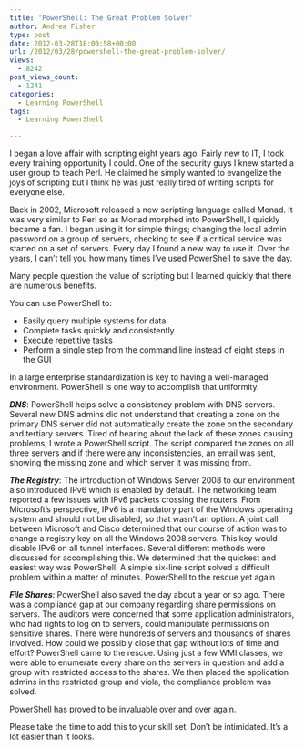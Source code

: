 ```yaml
---
title: 'PowerShell: The Great Problem Solver'
author: Andrea Fisher
type: post
date: 2012-03-28T18:00:58+00:00
url: /2012/03/28/powershell-the-great-problem-solver/
views:
  - 8242
post_views_count:
  - 1241
categories:
  - Learning PowerShell
tags:
  - Learning PowerShell

---
```

I began a love affair with scripting eight years ago. Fairly new to IT, I took every training opportunity I could. One of the security guys I knew started a user group to teach Perl. He claimed he simply wanted to evangelize the joys of scripting but I think he was just really tired of writing scripts for everyone else.

Back in 2002, Microsoft released a new scripting language called Monad. It was very similar to Perl so as Monad morphed into PowerShell, I quickly became a fan. I began using it for simple things; changing the local admin password on a group of servers, checking to see if a critical service was started on a set of servers. Every day I found a new way to use it. Over the years, I can’t tell you how many times I’ve used PowerShell to save the day.

Many people question the value of scripting but I learned quickly that there are numerous benefits.

You can use PowerShell to:

  * Easily query multiple systems for data
  * Complete tasks quickly and consistently
  * Execute repetitive tasks
  * Perform a single step from the command line instead of eight steps in the GUI

In a large enterprise standardization is key to having a well-managed environment. PowerShell is one way to accomplish that uniformity.

_**DNS**_: PowerShell helps solve a consistency problem with DNS servers. Several new DNS admins did not understand that creating a zone on the primary DNS server did not automatically create the zone on the secondary and tertiary servers. Tired of hearing about the lack of these zones causing problems, I wrote a PowerShell script. The script compared the zones on all three servers and if there were any inconsistencies, an email was sent, showing the missing zone and which server it was missing from.

_**The Registry**_: The introduction of Windows Server 2008 to our environment also introduced IPv6 which is enabled by default. The networking team reported a few issues with IPv6 packets crossing the routers. From Microsoft&#8217;s perspective, IPv6 is a mandatory part of the Windows operating system and should not be disabled, so that wasn’t an option. A joint call between Microsoft and Cisco determined that our course of action was to change a registry key on all the Windows 2008 servers. This key would disable IPv6 on all tunnel interfaces. Several different methods were discussed for accomplishing this. We determined that the quickest and easiest way was PowerShell. A simple six-line script solved a difficult problem within a matter of minutes. PowerShell to the rescue yet again

_**File Shares**_: PowerShell also saved the day about a year or so ago. There was a compliance gap at our company regarding share permissions on servers. The auditors were concerned that some application administrators, who had rights to log on to servers, could manipulate permissions on sensitive shares. There were hundreds of servers and thousands of shares involved. How could we possibly close that gap without lots of time and effort? PowerShell came to the rescue. Using just a few WMI classes, we were able to enumerate every share on the servers in question and add a group with restricted access to the shares. We then placed the application admins in the restricted group and viola, the compliance problem was solved.

PowerShell has proved to be invaluable over and over again.

Please take the time to add this to your skill set. Don’t be intimidated. It’s a lot easier than it looks.